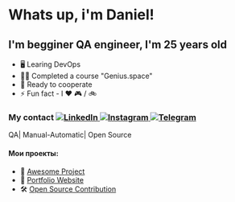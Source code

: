 
<h1>Whats up, i'm Daniel!</h1>

<h2>I'm begginer QA engineer, I'm 25 years old</h2>

- 🖥 Learing DevOps
- 👨‍🎓 Сompleted a course "Genius.space"
- 🤝 Ready to cooperate
- ⚡ Fun fact - I ❤️ 🎮 / 🚲

<h3>My contact
<a href="https://www.linkedin.com/in/daniil-zhukov-350a6b216/" target="_blank">
    <img src="https://img.shields.io/badge/LinkedIn-0077B5?style=for-the-badge&logo=linkedin&logoColor=white" alt="LinkedIn">
</a>
<a href="https://www.instagram.com/casait_l?igsh=Yno1YXZoNGN1NG9i&utm_source=qr" target="_blank">
    <img src="https://img.shields.io/badge/Instagram-E4405F?style=for-the-badge&logo=instagram&logoColor=white" alt="Instagram">
</a>
<a href="https://t.me/Diii23" target="_blank">
    <img src="https://img.shields.io/badge/Telegram-26A5E4?style=for-the-badge&logo=telegram&logoColor=white" alt="Telegram">
</a>

</h3>
<body>
        <p>QA| Manual-Automatic| Open Source</p>
        <div class="social-links">
            <a href="https://github.com/yourprofile" target="_blank"><i class="fab fa-github"></i></a>
            <a href="https://linkedin.com/in/yourprofile" target="_blank"><i class="fab fa-linkedin"></i></a>
            <a href="https://twitter.com/yourprofile" target="_blank"><i class="fab fa-twitter"></i></a>
        </div>
        <h4>Мои проекты:</h4>
        <ul class="projects">
            <li>🚀 <a href="#">Awesome Project</a></li>
            <li>📌 <a href="#">Portfolio Website</a></li>
            <li>🛠 <a href="#">Open Source Contribution</a></li>
     </ul>
    </div>
</body>
</html> 




